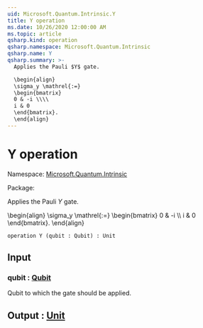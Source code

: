 ```yaml
---
uid: Microsoft.Quantum.Intrinsic.Y
title: Y operation
ms.date: 10/26/2020 12:00:00 AM
ms.topic: article
qsharp.kind: operation
qsharp.namespace: Microsoft.Quantum.Intrinsic
qsharp.name: Y
qsharp.summary: >-
  Applies the Pauli $Y$ gate.

  \begin{align}
  \sigma_y \mathrel{:=}
  \begin{bmatrix}
  0 & -i \\\\
  i & 0
  \end{bmatrix}.
  \end{align}
---
```


# Y operation

Namespace: [Microsoft.Quantum.Intrinsic](xref:Microsoft.Quantum.Intrinsic)

Package: [](https://nuget.org/packages/)


Applies the Pauli $Y$ gate.\begin{align}\sigma_y \mathrel{:=}\begin{bmatrix}0 & -i \\\\i & 0\end{bmatrix}.\end{align}

```qsharp
operation Y (qubit : Qubit) : Unit
```


## Input

### qubit : [Qubit](xref:microsoft.quantum.lang-ref.qubit)

Qubit to which the gate should be applied.



## Output : [Unit](xref:microsoft.quantum.lang-ref.unit)

